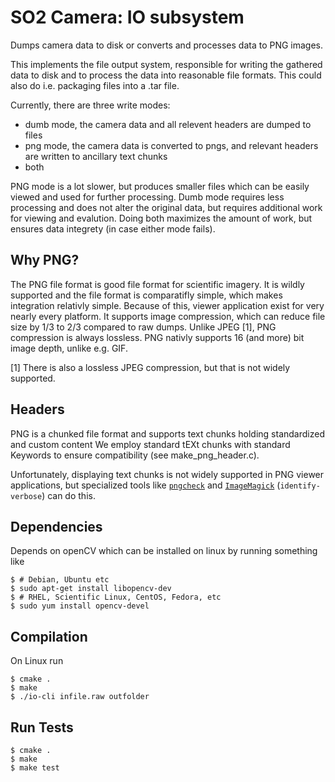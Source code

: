 SO2 Camera: IO subsystem
========================

Dumps camera data to disk or converts and processes data to PNG images.

This implements the file output system, responsible for writing
the gathered data to disk and to process the data into reasonable
file formats. This could also do i.e. packaging files into a .tar
file.

Currently, there are three write modes:

- dumb mode, the camera data and all relevent headers are dumped to
  files
- png mode, the camera data is converted to pngs, and relevant
  headers are written to ancillary text chunks
- both

PNG mode is a lot slower, but produces smaller files which can be
easily viewed and used for further processing.
Dumb mode requires less processing and does not alter the original
data, but requires additional work for viewing and evalution.
Doing both maximizes the amount of work, but ensures data integrety (in
case either mode fails).

Why PNG?
--------

The PNG file format is good file format for scientific imagery. It
is wildly supported and the file format is comparatifly simple,
which makes integration relativly simple. Because of this, viewer
application exist for very nearly every platform. It supports image
compression, which can reduce file size by 1/3 to 2/3 compared to
raw dumps. Unlike JPEG [1], PNG compression is always lossless.
PNG nativly supports 16 (and more) bit image depth, unlike e.g. GIF.


[1] There is also a lossless JPEG compression, but that is not widely supported.

Headers
-------

PNG is a chunked file format and supports text chunks holding
standardized and custom content We employ standard tEXt chunks with
standard Keywords to ensure compatibility (see make_png_header.c).

Unfortunately, displaying text chunks is not widely supported in PNG
viewer applications, but specialized tools like [`pngcheck`](http://www.libpng.org/pub/png/apps/pngcheck.html)
and [`ImageMagick`](http://www.imagemagick.org) (`identify-verbose`)
can do this.

Dependencies
------------

Depends on openCV which can be installed on linux by running something like

````
$ # Debian, Ubuntu etc
$ sudo apt-get install libopencv-dev
$ # RHEL, Scientific Linux, CentOS, Fedora, etc
$ sudo yum install opencv-devel
````

Compilation
-----------

On Linux run

````
$ cmake .
$ make
$ ./io-cli infile.raw outfolder
````

Run Tests
---------

`````
$ cmake .
$ make
$ make test
`````
